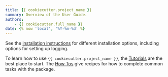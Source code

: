 ```yaml
---
title: {{ cookiecutter.project_name }}
summary: Overview of the User Guide.
authors:
    - {{ cookiecutter.full_name }} 
date: {% now 'local', '%Y-%m-%d' %}
---
```


See the [installation instructions](user-guide/installation.md) for different installation options, including options for setting up logging. 

To learn how to use `{{ cookiecutter.project_name }}`, the [Tutorials](tutorials.md) are the best place to start. The [How Tos](user-guide/howtos.md) give recipes for how to complete common tasks with the package.

